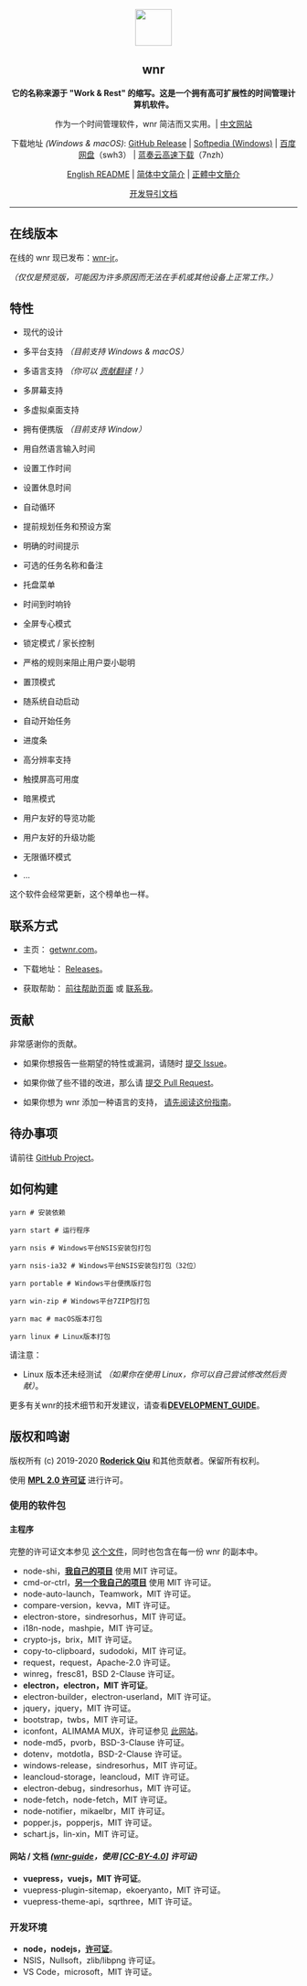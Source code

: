 <p align="center"><img src="https://i.loli.net/2020/01/27/bOvLlYmT7dQFRjr.png"
        width="64px" /></p>

<h2 align="center">wnr</h2>

<p align="center">
    <b>它的名称来源于 "Work & Rest" 的缩写。这是一个拥有高可扩展性的时间管理计算机软件。</b>
</p>

<p align="center">
    作为一个时间管理软件，wnr 简洁而又实用。| <a href="https://getwnr.com/">中文网站</a>
</p>

<p align="center">
    下载地址 <i>(Windows & macOS)</i>: <a href="https://github.com/RoderickQiu/wnr/releases">GitHub Release</a> | <a
        href="https://www.softpedia.com/get/Desktop-Enhancements/Clocks-Time-Management/wnr.shtml">Softpedia
        (Windows)</a> | <a href="https://pan.baidu.com/s/1PDpnEkf-zKQKQIhUTO0ubQ">百度网盘</a>（swh3） | <a href="https://www.lanzous.com/b01n0tb4j">蓝奏云高速下载</a>（7nzh）
</p>

<p align="center">
    <a href="https://github.com/RoderickQiu/wnr/blob/master/README.md">English README</a> | <a href="https://github.com/RoderickQiu/wnr/blob/master/README.zh-CN.md">简体中文简介</a> | <a href="https://github.com/RoderickQiu/wnr/blob/master/README.zh-TW.md">正體中文簡介</a>
</p>

<p align="center">
    <a href="https://github.com/RoderickQiu/wnr/blob/master/DEVELOPMENT_GUIDE.md">开发导引文档</a>
</p>

---

## 在线版本

在线的 wnr 现已发布：[wnr-jr](https://wnr-jr.scris.top)。

*（仅仅是预览版，可能因为许多原因而无法在手机或其他设备上正常工作。）*

## 特性

- 现代的设计

- 多平台支持 *（目前支持 Windows & macOS）*

- 多语言支持 *（你可以 [贡献翻译](https://github.com/RoderickQiu/wnr/blob/master/locales/README.md)！）*

- 多屏幕支持

- 多虚拟桌面支持

- 拥有便携版 *（目前支持 Window）*

- 用自然语言输入时间

- 设置工作时间

- 设置休息时间

- 自动循环

- 提前规划任务和预设方案

- 明确的时间提示

- 可选的任务名称和备注

- 托盘菜单

- 时间到时响铃

- 全屏专心模式

- 锁定模式 / 家长控制

- 严格的规则来阻止用户耍小聪明

- 置顶模式

- 随系统自动启动

- 自动开始任务

- 进度条

- 高分辨率支持

- 触摸屏高可用度

- 暗黑模式

- 用户友好的导览功能

- 用户友好的升级功能

- 无限循环模式

- ...

这个软件会经常更新，这个榜单也一样。

## 联系方式

- 主页： [getwnr.com](https://getwnr.com/)。

- 下载地址： [Releases](https://github.com/RoderickQiu/wnr/releases/)。

- 获取帮助： [前往帮助页面](https://getwnr.com/guide/1-basic-usage.html) 或 [联系我](mailto:scrisqiu@hotmail.com)。

## 贡献

非常感谢你的贡献。

- 如果你想报告一些期望的特性或漏洞，请随时 [提交 Issue](https://github.com/RoderickQiu/wnr/issues/new)。

- 如果你做了些不错的改进，那么请 [提交 Pull Request](https://github.com/RoderickQiu/wnr/pulls)。

- 如果你想为 wnr 添加一种语言的支持， [请先阅读这份指南](https://github.com/RoderickQiu/wnr/blob/master/locales/README.md)。

## 待办事项

请前往 [GitHub Project](https://github.com/RoderickQiu/wnr/projects/1)。

## 如何构建

```shell
yarn # 安装依赖

yarn start # 运行程序

yarn nsis # Windows平台NSIS安装包打包

yarn nsis-ia32 # Windows平台NSIS安装包打包（32位）

yarn portable # Windows平台便携版打包

yarn win-zip # Windows平台7ZIP包打包

yarn mac # macOS版本打包

yarn linux # Linux版本打包
```

请注意：

- Linux 版本还未经测试 *（如果你在使用 Linux，你可以自己尝试修改然后贡献）*。

更多有关wnr的技术细节和开发建议，请查看[**DEVELOPMENT_GUIDE**](https://github.com/RoderickQiu/wnr/blob/master/DEVELOPMENT_GUIDE.md)。

## 版权和鸣谢

版权所有 (c) 2019-2020 **[Roderick Qiu](https://r-q.name)** 和其他贡献者。保留所有权利。

使用 **[MPL 2.0 许可证](https://github.com/RoderickQiu/wnr/blob/master/LICENSE)** 进行许可。

### 使用的软件包

#### 主程序

完整的许可证文本参见 [这个文件](https://github.com/RoderickQiu/wnr/blob/master/NOTICE.md)，同时也包含在每一份 wnr 的副本中。

- node-shi，[**我自己的项目**](https://www.npmjs.com/package/node-shi) 使用 MIT 许可证。
- cmd-or-ctrl，[**另一个我自己的项目**](https://www.npmjs.com/package/cmd-or-ctrl) 使用 MIT 许可证。
- node-auto-launch，Teamwork，MIT 许可证。
- compare-version，kevva，MIT 许可证。
- electron-store，sindresorhus，MIT 许可证。
- i18n-node，mashpie，MIT 许可证。
- crypto-js，brix，MIT 许可证。
- copy-to-clipboard，sudodoki，MIT 许可证。
- request，request，Apache-2.0 许可证。
- winreg，fresc81，BSD 2-Clause 许可证。
- **electron，electron，MIT 许可证**。
- electron-builder，electron-userland，MIT 许可证。
- jquery，jquery，MIT 许可证。
- bootstrap，twbs，MIT 许可证。
- iconfont，ALIMAMA MUX，许可证参见 [此网站](https://www.iconfont.cn/)。
- node-md5，pvorb，BSD-3-Clause 许可证。
- dotenv，motdotla，BSD-2-Clause 许可证。
- windows-release，sindresorhus，MIT 许可证。
- leancloud-storage，leancloud，MIT 许可证。
- electron-debug，sindresorhus，MIT 许可证。
- node-fetch，node-fetch，MIT 许可证。
- node-notifier，mikaelbr，MIT 许可证。
- popper.js，popperjs，MIT 许可证。
- schart.js，lin-xin，MIT 许可证。

#### 网站 / 文档 *([wnr-guide](https://github.com/RoderickQiu/wnr-guide)，使用 [[CC-BY-4.0](https://spdx.org/licenses/CC-BY-4.0.html)] 许可证)*

- **vuepress，vuejs，MIT 许可证**。
- vuepress-plugin-sitemap，ekoeryanto，MIT 许可证。
- vuepress-theme-api，sqrthree，MIT 许可证。

### 开发环境

- **node，nodejs，[许可证](https://github.com/nodejs/node/blob/master/LICENSE)**。
- NSIS，Nullsoft，zlib/libpng 许可证。
- VS Code，microsoft，MIT 许可证。
